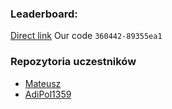 ### Leaderboard:

[Direct link](https://adventofcode.com/2022/leaderboard/private/view/360442) 
Our code `360442-89355ea1`

### Repozytoria uczestników

- [Mateusz](https://github.com/stepaniukm/AdventOfCode/tree/main/2022)
- [AdiPol1359](https://github.com/AdiPol1359/advent-of-code-2022)
